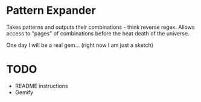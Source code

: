 Pattern Expander
================

Takes patterns and outputs their combinations - think reverse regex. Allows access to "pages" of combinations before the heat death of the universe.

One day I will be a real gem... (right now I am just a sketch)

TODO
====

* README instructions
* Gemify
